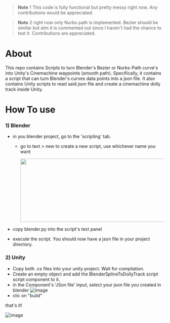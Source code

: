 > **Note** 1 This code is fully functional but pretty messy right now. Any contributions would be appreciated.

> **Note** 2 right now only Nurbs path is implemented. Bezier should be similar but atm it is commented out since I haven't had the chance to test it. Contributions are appreciated.


# About

This repo contains Scripts to turn Blender's Bezier or Nurbs-Path curve's into Unity's Cinemachine waypoints (smooth path). 
Specifically, it contains a script that can turn Blender's curves data points into a json file. 
It also contains Unity scripts to read said json file and create a cinemachine dolly track inside Unity.

# How To use

  ### 1) Blender
  - in you blender project, go to the 'scripting' tab.
    - go to text > new to create a new script, use whichever name you want
    
         <img src="https://user-images.githubusercontent.com/14960498/191333223-9eaab837-0379-4277-b7a9-5c5c3de551cb.png" width="650" height="200">
          
  - copy blender.py into the script's text panel
  - execute the script. You should now have a json file in your project directory.

  ### 2) Unity
  - Copy both .cs files into your unity project. Wait for compilation.
  - Create an empty object and add the BlenderSplineToDollyTrack script script component to it.
  - in the Component's 'JSon file' input, select your json file you created in blender
  ![image](https://user-images.githubusercontent.com/14960498/191334509-416f2dcf-dc0c-453d-8365-1a030219ea47.png)
  - clic on "build"
  
 that's it!
 
 ![image](https://user-images.githubusercontent.com/14960498/191334752-579b7c6b-018c-4d9d-9763-c5999fc6233e.png)
